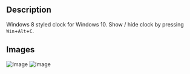 ## Description
Windows 8 styled clock for Windows 10. Show / hide clock by pressing `Win`+`Alt`+`C`.

## Images
<img src="https://s32.postimg.org/piywegoph/clock.png" alt="Image">
<img src="https://s32.postimg.org/oowhz659x/clock.png" alt="Image">
